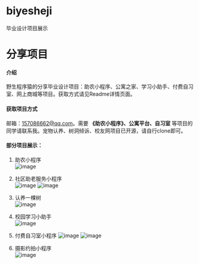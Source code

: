 # biyesheji
毕业设计项目展示

# 分享项目

#### 介绍
野生程序猿的分享毕业设计项目：助农小程序、公寓之家、学习小助手、付费自习室、网上商城等项目。获取方式请见Readme详情页面。

#### 获取项目方式
邮箱：157086662@qq.com。需要 **《助农小程序》、公寓平台、自习室** 等项目的同学请联系我。宠物认养、树洞倾诉、校友网项目已开源，请自行clone即可。

#### 部分项目展示：
1. 助农小程序  
![image](http://129.211.222.131:18080/images/github/zsnc.jpg)

2. 社区助老服务小程序  
![image](http://129.211.222.131:18080/images/github/sqzl1.jpg)
![image](http://129.211.222.131:18080/images/github/sqzl2.jpg)

3. 认养一棵树  
![image](http://129.211.222.131:18080/images/github/ryyks.jpg)

4. 校园学习小助手  
![image](http://129.211.222.131:18080/images/github/xxzs.jpg)

5. 付费自习室小程序
![image](http://129.211.222.131:18080/images/github/ffzxs.jpg)
![image](http://129.211.222.131:18080/images/github/ffzxs2.png)

6. 摄影约拍小程序  
![image](http://129.211.222.131:18080/images/github/syyp.jpg)
